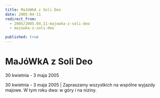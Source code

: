 ```yaml
---
title: MaJóWkA z Soli Deo
date: 2005-04-11
redirect_from: 
  - 2005/2005.04.11-majowka-z-soli-deo
  - majowka-z-soli-deo

published: true
---
```




# MaJóWkA z Soli Deo

<time>30 kwietnia - 3 maja 2005</time>

30 kwietnia - 3 maja 2005 | Zapraszamy wszystkich na wspólne wyjazdy majowe. W tym roku dwa: w góry i na niziny.

<!--CONTENT FROM OLD SERVER (jos before 2013): 30 kwietnia - 3 maja 2005 | Zapraszamy wszystkich na wspólne wyjazdy majowe. W tym roku dwa: w góry i na niziny.
-->

<!--{{json:{"created_date":"2005-04-11 14:05:50","publish_down":"0000-00-00 00:00:00","id":"227"}}}-->